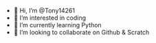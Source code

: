 - 👋 Hi, I’m @Tony14261
- 👀 I’m interested in coding
- 🌱 I’m currently learning Python
- 💞️ I’m looking to collaborate on Github & Scratch

<!---
Tony14261/Tony14261 is a ✨ special ✨ repository because its `README.md` (this file) appears on your GitHub profile.
You can click the Preview link to take a look at your changes.
--->
